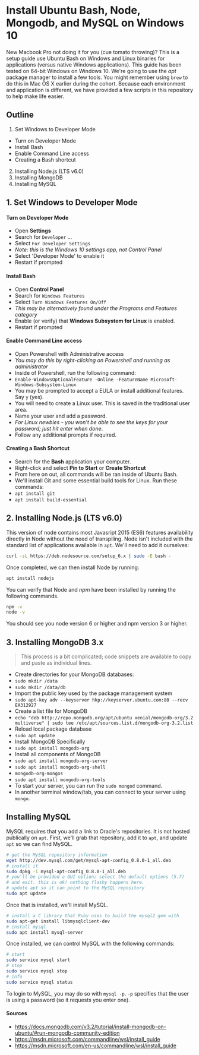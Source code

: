 # Install Ubuntu Bash, Node, Mongodb, and MySQL on Windows 10

New Macbook Pro not doing it for you (cue tomato throwing)? This is a setup guide use Ubuntu Bash on Windows and Linux binaries for applications (versus native Windows applications). This guide has been tested on 64-bit Windows on Windows 10. We're going to use the _apt_ package manager to install a few tools. You might remember using `brew` to do this in Mac OS X earlier during the cohort. Because each environment and application is different, we have provided a few scripts in this repository to help make life easier. 


## Outline

1. Set Windows to Developer Mode
  - Turn on Developer Mode
  - Install Bash
  - Enable Command Line access
  - Creating a Bash shortcut
2. Installing Node.js (LTS v6.0)
3. Installing MongoDB
4. Installing MySQL

## 1. Set Windows to Developer Mode

#### Turn on Developer Mode

* Open **Settings** 
* Search for `Developer` ...
* Select `For Developer Settings`
* _Note: this is the Windows 10 settings app, not Control Panel_
* Select 'Developer Mode' to enable it
* Restart if prompted

#### Install Bash

* Open **Control Panel**
* Search for `Windows Features`
* Select `Turn Windows Features On/Off`
* _This may be alternatively found under the Programs and Features category_
* Enable (or verify) that **Windows Subsystem for Linux** is enabled.
* Restart if prompted

#### Enable Command Line access

* Open Powershell with Administrative access
* _You may do this by right-clicking on Powershell and running as administrator_
* Inside of Powershell, run the following command:
* `Enable-WindowsOptionalFeature -Online -FeatureName Microsoft-Windows-Subsystem-Linux`
* You may be prompted to accept a EULA or install additional features. Say `y` (yes).
* You will need to create a Linux user. This is saved in the traditional user area.
* Name your user and add a password.
* _For Linux newbies - you won't be able to see the keys for your password; just hit enter when done_.
* Follow any additional prompts if required.

#### Creating a Bash Shortcut

* Search for the **Bash** application your computer.
* Right-click and select **Pin to Start** or **Create Shortcut**
*  From here on out, all commands will be ran inside of Ubuntu Bash.
* We'll install Git and some essential build tools for Linux. Run these commands:
* `apt install git`
* `apt install build-essential`

## 2. Installing Node.js (LTS v6.0)

This version of node contains most Javasript 2015 (ES6) features availability directly in Node without the need of transpiling. Node isn't included with the standard list of applications available in `apt`. We'll need to add it ourselves:

```bash
curl -sL https://deb.nodesource.com/setup_6.x | sudo -E bash -
```

Once completed, we can then install Node by running:

```bash
apt install nodejs
```

You can verify that Node and _npm_ have been installed by running the following commands.

```bash
npm -v
node -v
```

You should see you node version 6 or higher and npm version 3 or higher.

## 3. Installing MongoDB 3.x

> This process is a bit complicated; code snippets are available to copy and paste as individual lines.

* Create directories for your MongoDB databases:
* `sudo mkdir /data`
* `sudo mkdir /data/db`
* Import the public key used by the package management system
* `sudo apt-key adv --keyserver hkp://keyserver.ubuntu.com:80 --recv EA312927`
* Create a list file for MongoDB
* `echo "deb http://repo.mongodb.org/apt/ubuntu xenial/mongodb-org/3.2 multiverse" | sudo tee /etc/apt/sources.list.d/mongodb-org-3.2.list`
* Reload local package database
* `sudo apt update`
* Install MongoDB Specifically
* `sudo apt install mongodb-org`
* Install all components of MongoDB
* `sudo apt install mongodb-org-server`
* `sudo apt install mongodb-org-shell`
* `mongodb-org-mongos`
* `sudo apt install mongodb-org-tools`
* To start your server, you can run the `sudo mongod` command.
* In another terminal window/tab, you can connect to your server using `mongo`.

## Installing MySQL

MySQL requires that you add a link to Oracle's repositories. It is not hosted publically on `apt`. First, we'll grab that repository, add it to `apt`, and update `apt` so we can find MySQL.

```bash
# get the MySQL repository information
wget http://dev.mysql.com/get/mysql-apt-config_0.8.0-1_all.deb
# install it
sudo dpkg -i mysql-apt-config_0.8.0-1_all.deb
# you'll be provided a GUI option; select the default options (5.7)
# and exit. this is ok! nothing flashy happens here.
# update apt so it can point to the MySQL repository
sudo apt update
```

Once that is installed, we'll install MySQL.

```bash
# install a C library that Ruby uses to build the mysql2 gem with
sudo apt-get install libmysqlclient-dev
# install mysql
sudo apt install mysql-server
```

Once installed, we can control MySQL with the following commands:

```bash
# start
sudo service mysql start
# stop
sudo service mysql stop
# info
sudo service mysql status
```

To login to MySQL, you may do so with `mysql -p`. `-p` specifies that the user is using a password (so it requests you enter one). 

#### Sources

* https://docs.mongodb.com/v3.2/tutorial/install-mongodb-on-ubuntu/#run-mongodb-community-edition
* https://msdn.microsoft.com/commandline/wsl/install_guide
* https://msdn.microsoft.com/en-us/commandline/wsl/install_guide
